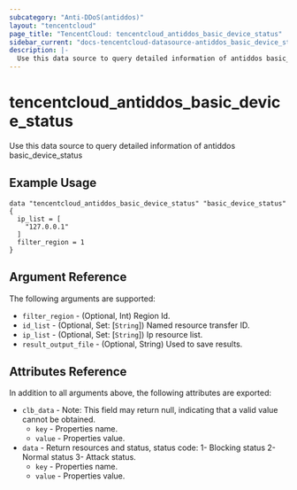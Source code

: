 ```yaml
---
subcategory: "Anti-DDoS(antiddos)"
layout: "tencentcloud"
page_title: "TencentCloud: tencentcloud_antiddos_basic_device_status"
sidebar_current: "docs-tencentcloud-datasource-antiddos_basic_device_status"
description: |-
  Use this data source to query detailed information of antiddos basic_device_status
---
```


# tencentcloud_antiddos_basic_device_status

Use this data source to query detailed information of antiddos basic_device_status

## Example Usage

```hcl
data "tencentcloud_antiddos_basic_device_status" "basic_device_status" {
  ip_list = [
    "127.0.0.1"
  ]
  filter_region = 1
}
```

## Argument Reference

The following arguments are supported:

* `filter_region` - (Optional, Int) Region Id.
* `id_list` - (Optional, Set: [`String`]) Named resource transfer ID.
* `ip_list` - (Optional, Set: [`String`]) Ip resource list.
* `result_output_file` - (Optional, String) Used to save results.

## Attributes Reference

In addition to all arguments above, the following attributes are exported:

* `clb_data` - Note: This field may return null, indicating that a valid value cannot be obtained.
  * `key` - Properties name.
  * `value` - Properties value.
* `data` - Return resources and status, status code: 1- Blocking status 2- Normal status 3- Attack status.
  * `key` - Properties name.
  * `value` - Properties value.


